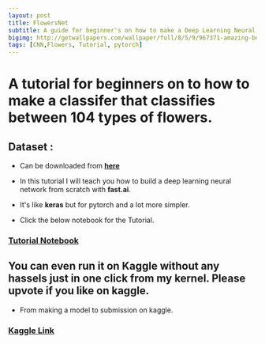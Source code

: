 ```yaml
---
layout: post
title: FlowersNet
subtitle: A guide for beginner's on how to make a Deep Learning Neural Network to classify 104 types of flowers.
bigimg: http://getwallpapers.com/wallpaper/full/8/5/9/967371-amazing-beautiful-flowers-wallpaper-1920x1200-for-pc.jpg
tags: [CNN,Flowers, Tutorial, pytorch]
---
```


# A  tutorial for beginners on to how to make a classifer that classifies between 104 types of flowers.

## Dataset :
* Can be downloaded from [**here**](https://www.kaggle.com/ianmoone0617/flower-goggle-tpu-classification)

* In  this tutorial I will teach you how to build a deep learning neural network from scratch with **fast.ai**.
* It's like **keras** but for pytorch and a lot more simpler.

* Click the below notebook for the Tutorial.

### [**Tutorial Notebook**](https://shadab4150.github.io/Deep-Learning-Classifiers/104_flowers_classification.html)

## You can even run it on **Kaggle** without any hassels just in one click from my kernel. Please upvote if you like on kaggle. 

* From making a model to submission on kaggle.

### [**Kaggle Link**](https://www.kaggle.com/ianmoone0617/flower-gpu-fastai)
